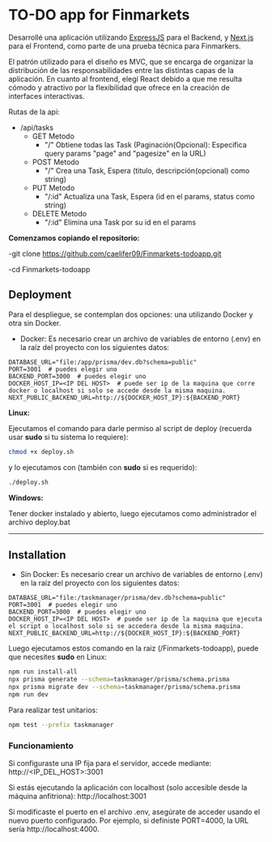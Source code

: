 # TO-DO app for Finmarkets

Desarrollé una aplicación utilizando [ExpressJS](https://expressjs.com/es/) para el Backend, y [Next.js](https://nextjs.org/) para el Frontend, como parte de una prueba técnica para Finmarkers.

El patrón utilizado para el diseño es MVC, que se encarga de organizar la distribución de las responsabilidades entre las distintas capas de la aplicación. En cuanto al frontend, elegí React debido a que me resulta cómodo y atractivo por la flexibilidad que ofrece en la creación de interfaces interactivas.

Rutas de la api:

- /api/tasks
    - GET Metodo
        - "/" Obtiene todas las Task (Paginación(Opcional): Especifica query params "page" and "pagesize" en la URL)
    - POST Metodo
        - "/" Crea una Task, Espera (titulo, descripción(opcional) como string)
    - PUT Metodo
        - "/:id" Actualiza una Task, Espera (id en el params, status como string)
    - DELETE Metodo
        - "/:id" Elimina una Task por su id en el params

**Comenzamos copiando el repositorio:**

-git clone https://github.com/caelifer09/Finmarkets-todoapp.git

-cd Finmarkets-todoapp

## Deployment

Para el despliegue, se contemplan dos opciones: una utilizando Docker y otra sin Docker.

- Docker:
Es necesario crear un archivo de variables de entorno (.env) en la raíz del proyecto con los siguientes datos:
```node_env
DATABASE_URL="file:/app/prisma/dev.db?schema=public"
PORT=3001  # puedes elegir uno
BACKEND_PORT=3000  # puedes elegir uno
DOCKER_HOST_IP=<IP DEL HOST>  # puede ser ip de la maquina que corre docker o localhost si solo se accede desde la misma maquina.
NEXT_PUBLIC_BACKEND_URL=http://${DOCKER_HOST_IP}:${BACKEND_PORT} 
```
**Linux:**

Ejecutamos el comando para darle permiso al script de deploy (recuerda usar **sudo**  si tu sistema lo requiere):
```bash
chmod +x deploy.sh
```
y lo ejecutamos con (también con **sudo** si es requerido): 
```bash
./deploy.sh
```
**Windows:**

Tener docker instalado y abierto, luego ejecutamos como administrador el archivo deploy.bat

--------------------------------------------

## Installation

- Sin Docker:
Es necesario crear un archivo de variables de entorno (.env) en la raíz del proyecto con los siguientes datos:

```node_env
DATABASE_URL="file:/taskmanager/prisma/dev.db?schema=public"
PORT=3001  # puedes elegir uno
BACKEND_PORT=3000  # puedes elegir uno
DOCKER_HOST_IP=<IP DEL HOST>  # puede ser ip de la maquina que ejecuta el script o localhost solo si se accedera desde la misma maquina.
NEXT_PUBLIC_BACKEND_URL=http://${DOCKER_HOST_IP}:${BACKEND_PORT}
```
Luego ejecutamos estos comando en la raiz (/Finmarkets-todoapp), puede que necesites **sudo** en Linux:
```bash
npm run install-all
npx prisma generate --schema=taskmanager/prisma/schema.prisma
npx prisma migrate dev --schema=taskmanager/prisma/schema.prisma
npm run dev
```
Para realizar test unitarios:
```bash
npm test --prefix taskmanager
```

### Funcionamiento 

Si configuraste una IP fija para el servidor, accede mediante:
http://<IP_DEL_HOST>:3001

Si estás ejecutando la aplicación con localhost (solo accesible desde la máquina anfitriona):
http://localhost:3001

Si modificaste el puerto en el archivo .env, asegúrate de acceder usando el nuevo puerto configurado. Por ejemplo, si definiste PORT=4000, la URL sería http://localhost:4000.




